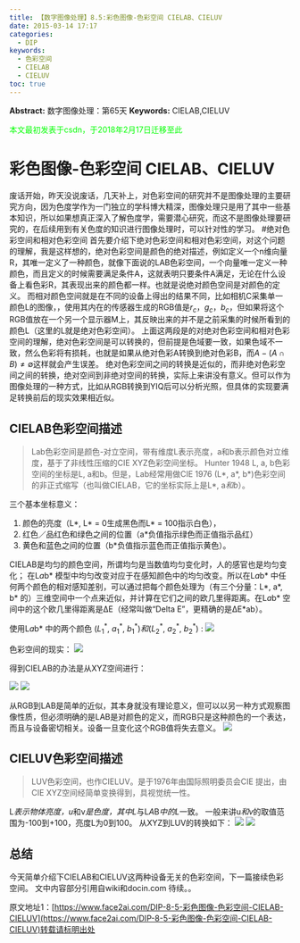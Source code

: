```yaml
---
title: 【数字图像处理】8.5:彩色图像-色彩空间 CIELAB、CIELUV
date: 2015-03-14 17:17
categories:
  - DIP
keywords:
  - 色彩空间
  - CIELAB
  - CIELUV
toc: true
---
```

**Abstract:** 数字图像处理：第65天
**Keywords:** CIELAB,CIELUV
<!--more-->
<font color="00FF00">本文最初发表于csdn，于2018年2月17日迁移至此</font>
# 彩色图像-色彩空间 CIELAB、CIELUV
废话开始，昨天没说废话，几天补上，对色彩空间的研究并不是图像处理的主要研究方向，因为色度学作为一门独立的学科博大精深，图像处理只是用了其中一些基本知识，所以如果想真正深入了解色度学，需要潜心研究，而这不是图像处理要研究的，在后续用到有关色度的知识进行图像处理时，可以针对性的学习。
#绝对色彩空间和相对色彩空间
首先要介绍下绝对色彩空间和相对色彩空间，对这个问题的理解，我是这样想的，绝对色彩空间是颜色的绝对描述，例如定义一个n维向量R，其唯一定义了一种颜色，就像下面说的LAB色彩空间，一个向量唯一定义一种颜色，而且定义的时候需要满足条件A，这就表明只要条件A满足，无论在什么设备上看色彩R，其表现出来的颜色都一样。也就是说绝对颜色空间是对颜色的定义。
而相对颜色空间就是在不同的设备上得出的结果不同，比如相机C采集单一颜色L的图像，，使用其内在的传感器生成的RGB值是$r_c，g_c，b_c$，但如果将这个RGB值放在一个另一个显示器M上，其反映出来的并不是之前采集的时候所看到的颜色L（这里的L就是绝对色彩空间）。
上面这两段是的对绝对色彩空间和相对色彩空间的理解，绝对色彩空间是可以转换的，但前提是色域要一致，如果色域不一致，然么色彩将有损耗，也就是如果从绝对色彩A转换到绝对色彩B，而$A-(A \cap B) \ne \emptyset$这样就会产生误差。
绝对色彩空间之间的转换是近似的，而非绝对色彩空间之间的转换，绝对空间到非绝对空间的转换，实际上来讲没有意义。但可以作为图像处理的一种方式，比如从RGB转换到YIQ后可以分析光照，但具体的实现要满足转换前后的现实效果相近似。
## CIELAB色彩空间描述
>Lab色彩空间是颜色-对立空间，带有维度L表示亮度，a和b表示颜色对立维度，基于了非线性压缩的CIE XYZ色彩空间坐标。
Hunter 1948 L, a, b色彩空间的坐标是L, a和b。但是，Lab经常用做CIE 1976 (L*, a*, b*)色彩空间的非正式缩写（也叫做CIELAB，它的坐标实际上是L*, a*和b*）。

三个基本坐标意义：

1. 颜色的亮度（L*, L* = 0生成黑色而L* = 100指示白色），
2. 红色／品红色和绿色之间的位置（a*负值指示绿色而正值指示品红）
3. 黄色和蓝色之间的位置（b*负值指示蓝色而正值指示黄色）。

CIELAB是均匀的颜色空间，所谓均匀是当数值均匀变化时，人的感官也是均匀变化；
在L*a*b* 模型中均匀改变对应于在感知颜色中的均匀改变。所以在L*a*b* 中任何两个颜色的相对感知差别，可以通过把每个颜色处理为（有三个分量：L*, a*, b* 的）三维空间中一个点来近似，并计算在它们之间的欧几里得距离。在L*a*b* 空间中的这个欧几里得距离是ΔE（经常叫做“Delta E”，更精确的是ΔE*ab）。

使用L*a*b* 中的两个颜色 $({L_1}^*,\ {a_1}^*,\ {b_1}^*)和({L_2}^*,\ {a_2}^*,\ {b_2}^*)$ :
![](https://tony4ai-1251394096.cos.ap-hongkong.myqcloud.com/blog_images/DIP-8-5-彩色图像-色彩空间-CIELAB-CIELUV/20150314165214402.png)

色彩空间的现实：
![](https://tony4ai-1251394096.cos.ap-hongkong.myqcloud.com/blog_images/DIP-8-5-彩色图像-色彩空间-CIELAB-CIELUV/20150314165400694.png)

得到CIELAB的办法是从XYZ空间进行：

![](https://tony4ai-1251394096.cos.ap-hongkong.myqcloud.com/blog_images/DIP-8-5-彩色图像-色彩空间-CIELAB-CIELUV/20150314165629628.png)
![](https://tony4ai-1251394096.cos.ap-hongkong.myqcloud.com/blog_images/DIP-8-5-彩色图像-色彩空间-CIELAB-CIELUV/20150314165805740.png)

从RGB到LAB是简单的近似，其本身就没有理论意义，但可以以另一种方式观察图像性质，但必须明确的是LAB是对颜色的定义，而RGB只是这种颜色的一个表达，而且与设备密切相关。设备一旦变化这个RGB值将失去意义。
![](https://tony4ai-1251394096.cos.ap-hongkong.myqcloud.com/blog_images/DIP-8-5-彩色图像-色彩空间-CIELAB-CIELUV/20150314165948047.png)

## CIELUV色彩空间描述
>LUV色彩空间，也作CIELUV。是于1976年由国际照明委员会CIE 提出，由CIE XYZ空间经简单变换得到，具视觉统一性。

L*表示物体亮度，u*和v*是色度，其中L*与L*A*B*中的L*一致。
一般来讲u*和v*的取值范围为-100到+100，亮度L为0到100。
从XYZ到LUV的转换如下：
![](https://tony4ai-1251394096.cos.ap-hongkong.myqcloud.com/blog_images/DIP-8-5-彩色图像-色彩空间-CIELAB-CIELUV/20150314171413128.png)
![](https://tony4ai-1251394096.cos.ap-hongkong.myqcloud.com/blog_images/DIP-8-5-彩色图像-色彩空间-CIELAB-CIELUV/20150314171258138.png)

## 总结
今天简单介绍下CIELAB和CIELUV这两种设备无关的色彩空间，下一篇接续色彩空间。
文中内容部分引用自wiki和docin.com
待续。。





原文地址1：[https://www.face2ai.com/DIP-8-5-彩色图像-色彩空间-CIELAB-CIELUV](https://www.face2ai.com/DIP-8-5-彩色图像-色彩空间-CIELAB-CIELUV)转载请标明出处
